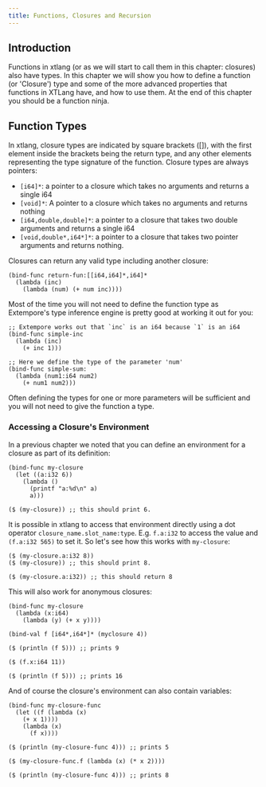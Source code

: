 ```yaml
---
title: Functions, Closures and Recursion
---
```


## Introduction

Functions in xtlang (or as we will start to call them in this chapter: closures) also have types. In this chapter we will show you how to define a function (or 'Closure') type and some of the more advanced properties that functions in XTLang have, and how to use them. At the end of this chapter you should be a function ninja.

## Function Types

In xtlang, closure types are indicated by square brackets ([]), with the first element inside the brackets being the return type, and any other elements representing the type signature of the function. Closure types are always pointers:

+ `[i64]*`: a pointer to a closure which takes no arguments and returns a single i64
+ `[void]*`: A pointer to a closure which takes no arguments and returns nothing
+ `[i64,double,double]*`: a pointer to a closure that takes two double arguments and returns a single i64
+ `[void,double*,i64*]*`: a pointer to a closure that takes two pointer arguments and returns nothing.

Closures can return any valid type including another closure:

~~~~ sourceCode
(bind-func return-fun:[[i64,i64]*,i64]*
  (lambda (inc)
    (lambda (num) (+ num inc))))
~~~~

Most of the time you will not need to define the function type as Extempore's type inference engine is pretty good at working it out for you:

~~~~ sourceCode
;; Extempore works out that `inc` is an i64 because `1` is an i64
(bind-func simple-inc
  (lambda (inc)
    (+ inc 1)))

;; Here we define the type of the parameter 'num'
(bind-func simple-sum:
  (lambda (num1:i64 num2)
    (+ num1 num2)))
~~~~

Often defining the types for one or more parameters will be sufficient and you will not need to give the function a type.

### Accessing a Closure's Environment

In a previous chapter we noted that you can define an environment for a closure as part of its definition:

~~~~ sourceCode
(bind-func my-closure
  (let ((a:i32 6))
    (lambda ()
      (printf "a:%d\n" a)
      a)))

($ (my-closure)) ;; this should print 6.
~~~~

It is possible in xtlang to access that environment directly using a dot operator `closure_name.slot_name:type`. E.g. `f.a:i32` to access the value and `(f.a:i32 565)` to set it. So let's see how this works with `my-closure`:

~~~~ sourceCode
($ (my-closure.a:i32 8))
($ (my-closure)) ;; this should print 8.

($ (my-closure.a:i32)) ;; this should return 8
~~~~

This will also work for anonymous closures:

~~~~ sourceCode
(bind-func my-closure
  (lambda (x:i64)
    (lambda (y) (+ x y))))

(bind-val f [i64*,i64*]* (myclosure 4))

($ (println (f 5))) ;; prints 9

($ (f.x:i64 11))

($ (println (f 5))) ;; prints 16      

~~~~

And of course the closure's environment can also contain variables:

~~~~ sourceCode
(bind-func my-closure-func
  (let ((f (lambda (x)
    (+ x 1))))
    (lambda (x)
      (f x))))

($ (println (my-closure-func 4))) ;; prints 5

($ (my-closure-func.f (lambda (x) (* x 2))))

($ (println (my-closure-func 4))) ;; prints 8
~~~~
